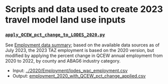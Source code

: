 # Scripts and data used to create 2023 travel model land use inputs

### [`apply_QCEW_pct_change_to_LODES_2020.py`](apply_QCEW_pct_change_to_LODES_2020.py)

See [Employment data summary](../2020/Employment); based on the available data sources as of July 2023,
the 2023 TAZ employment is based on the 2020 version, 
but modified by applying the percent change in QCEW annual employment from 2020 to 2022, by county and
ABAG6 industry category.

* Input: [../2020/Employment/lodes_wac_employment.csv](../2020/Employment/lodes_wac_employment.csv)
* Output: [employment_2020_with_QCEW_pct_change_applied.csv](employment_2020_with_QCEW_pct_change_applied.csv)
